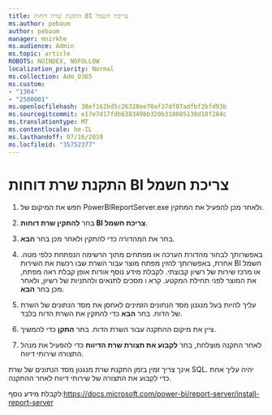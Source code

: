 ```yaml
---
title: התקנת שרת דוחות BI צריכת חשמל
ms.author: pebaum
author: pebaum
manager: mnirkhe
ms.audience: Admin
ms.topic: article
ROBOTS: NOINDEX, NOFOLLOW
localization_priority: Normal
ms.collection: Adm_O365
ms.custom:
- "1304"
- "2500001"
ms.openlocfilehash: 38ef162bd5c26328ee70af37df07adfbf2bfd93b
ms.sourcegitcommit: e17e7d17fdb638349bb320b318085138d18f284c
ms.translationtype: MT
ms.contentlocale: he-IL
ms.lasthandoff: 07/16/2019
ms.locfileid: "35752377"
---
```

# <a name="install-power-bi-report-server"></a>התקנת שרת דוחות BI צריכת חשמל

1. חפש את המיקום של PowerBIReportServer.exe ולאחר מכן להפעיל את המתקין.

2. בחר **להתקין שרת דוחות BI צריכת חשמל**.

3. בחר את המהדורה כדי להתקין ולאחר מכן בחר **הבא**.

4. באפשרותך לבחור מהדורת הערכה או מפתחים מתוך הרשימה הנפתחת כלפי מטה.  אחרת, באפשרותך להזין מפתח מוצר עבור השרת שבו רכשת את השירות BI חשמל או מרכז שירות של רשיון קבוצתי. לקבלת מידע נוסף אודות אופן קבלת ראה מפתח, את המוצר לפני תחילת המקטע. קרא ו מסכים לתנאים ולהתניות של רשיון, ולאחר מכן בחר **הבא**.

5. עליך להיות בעל מנגנון מסד הנתונים הזמינים לאחסן את מסד הנתונים של השרת של הדוח. בחר **הבא** כדי להתקין את השרת הדוח בלבד.

6. ציין את מיקום ההתקנה עבור השרת הדוח. בחר **התקן** כדי להמשיך.

7. לאחר התקנה מוצלחת, בחר **לקבוע את תצורת שרת הדיווח** כדי להפעיל את מנהל התצורה שירותי דיווח.

אינך צריך זמין בזמן התקנת שרת מנגנון מסד הנתונים של שרת SQL. יהיה עליך אחת כדי לקבוע את התצורה של שירותי דיווח לאחר ההתקנה.

לקבלת מידע נוסף:https://docs.microsoft.com/power-bi/report-server/install-report-server
